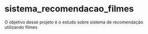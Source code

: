 # sistema_recomendacao_filmes
O objetivo desse projeto é o estudo sobre sistema de recomendação utilizando filmes
